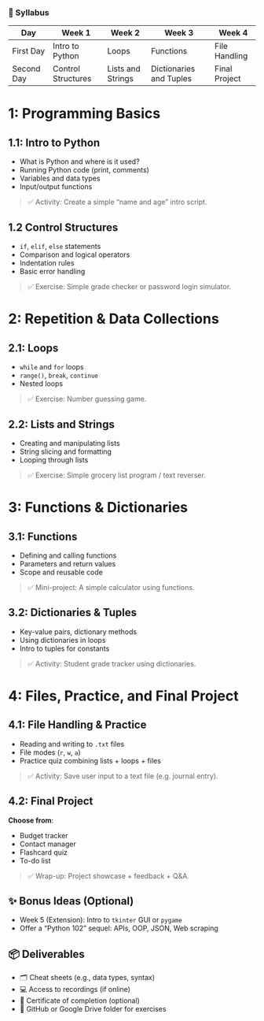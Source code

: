 ### 📅 Syllabus

| Day        | Week 1             | Week 2            | Week 3                  | Week 4        |
| ---------- | ------------------ | ----------------- | ----------------------- | ------------- |
| First Day  | Intro to Python    | Loops             | Functions               | File Handling |
| Second Day | Control Structures | Lists and Strings | Dictionaries and Tuples | Final Project |
# 1: Programming Basics
## 1.1: Intro to Python
- What is Python and where is it used?
- Running Python code (print, comments)
- Variables and data types
- Input/output functions
>✅ Activity: Create a simple “name and age” intro script.
## 1.2 Control Structures
- `if`, `elif`, `else` statements
- Comparison and logical operators
- Indentation rules
- Basic error handling
>✅ Exercise: Simple grade checker or password login simulator.

# 2: Repetition & Data Collections
## 2.1: Loops
- `while` and `for` loops
- `range()`, `break`, `continue`
- Nested loops
>✅ Exercise: Number guessing game.
## 2.2: Lists and Strings
- Creating and manipulating lists
- String slicing and formatting
- Looping through lists
>✅ Exercise: Simple grocery list program / text reverser.

# 3: Functions & Dictionaries
## 3.1: Functions
- Defining and calling functions
- Parameters and return values
- Scope and reusable code
>✅ Mini-project: A simple calculator using functions.
## 3.2: Dictionaries & Tuples
- Key-value pairs, dictionary methods
- Using dictionaries in loops
- Intro to tuples for constants
>✅ Activity: Student grade tracker using dictionaries.

# 4: Files, Practice, and Final Project
## 4.1: File Handling & Practice
- Reading and writing to `.txt` files
- File modes (`r`, `w`, `a`)
- Practice quiz combining lists + loops + files
>✅ Activity: Save user input to a text file (e.g. journal entry).
## 4.2: Final Project
**Choose from**:
- Budget tracker
- Contact manager
- Flashcard quiz
- To-do list
>✅ Wrap-up: Project showcase + feedback + Q&A.

## ✨ Bonus Ideas (Optional)
- Week 5 (Extension): Intro to `tkinter` GUI or `pygame`
- Offer a “Python 102” sequel: APIs, OOP, JSON, Web scraping
## 📦 Deliverables
- 🗂 Cheat sheets (e.g., data types, syntax)
- 💻 Access to recordings (if online)
- 📜 Certificate of completion (optional)
- 🔗 GitHub or Google Drive folder for exercises